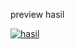 <p>preview hasil</p>
<a href="https://ibb.co/ZHLncj5"><img src="https://i.ibb.co/N1V8Wv5/hasil.png" alt="hasil" border="0"></a>